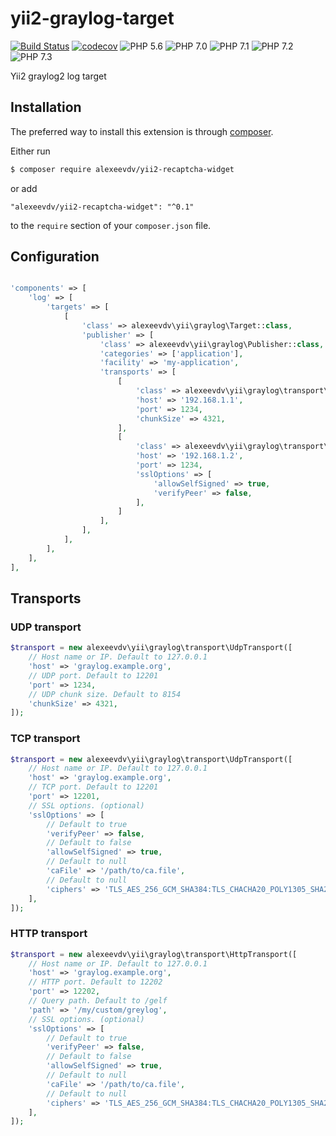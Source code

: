 # yii2-graylog-target

[![Build Status](https://api.travis-ci.com/alexeevdv/yii2-graylog-target.svg?branch=master)](https://travis-ci.com/alexeevdv/yii2-graylog-target) 
[![codecov](https://codecov.io/gh/alexeevdv/yii2-graylog-target/branch/master/graph/badge.svg)](https://codecov.io/gh/alexeevdv/yii2-graylog-target)
![PHP 5.6](https://img.shields.io/badge/PHP-5.6-green.svg)
![PHP 7.0](https://img.shields.io/badge/PHP-7.0-green.svg) 
![PHP 7.1](https://img.shields.io/badge/PHP-7.1-green.svg) 
![PHP 7.2](https://img.shields.io/badge/PHP-7.2-green.svg)
![PHP 7.3](https://img.shields.io/badge/PHP-7.3-green.svg)

Yii2 graylog2 log target

## Installation

The preferred way to install this extension is through [composer](https://getcomposer.org/download/).

Either run

```bash
$ composer require alexeevdv/yii2-recaptcha-widget
```

or add

```
"alexeevdv/yii2-recaptcha-widget": "^0.1"
```

to the ```require``` section of your `composer.json` file.

## Configuration

```php

'components' => [
    'log' => [
        'targets' => [
            [
                'class' => alexeevdv\yii\graylog\Target::class,
                'publisher' => [
                    'class' => alexeevdv\yii\graylog\Publisher::class,
                    'categories' => ['application'],
                    'facility' => 'my-application',
                    'transports' => [
                        [
                            'class' => alexeevdv\yii\graylog\transport\UdpTransport::class,
                            'host' => '192.168.1.1',
                            'port' => 1234,
                            'chunkSize' => 4321,
                        ],
                        [
                            'class' => alexeevdv\yii\graylog\transport\TcpTransport::class,
                            'host' => '192.168.1.2',
                            'port' => 1234,
                            'sslOptions' => [
                                'allowSelfSigned' => true,
                                'verifyPeer' => false,
                            ],
                        ]
                    ],
                ],
            ],
        ],
    ],
],
```

## Transports

### UDP transport

```php
$transport = new alexeevdv\yii\graylog\transport\UdpTransport([
    // Host name or IP. Default to 127.0.0.1
    'host' => 'graylog.example.org',
    // UDP port. Default to 12201
    'port' => 1234,
    // UDP chunk size. Default to 8154
    'chunkSize' => 4321,
]);
```

### TCP transport

```php
$transport = new alexeevdv\yii\graylog\transport\UdpTransport([
    // Host name or IP. Default to 127.0.0.1
    'host' => 'graylog.example.org',
    // TCP port. Default to 12201
    'port' => 12201,
    // SSL options. (optional)
    'sslOptions' => [
        // Default to true
        'verifyPeer' => false,
        // Default to false
        'allowSelfSigned' => true,
        // Default to null
        'caFile' => '/path/to/ca.file',
        // Default to null
        'ciphers' => 'TLS_AES_256_GCM_SHA384:TLS_CHACHA20_POLY1305_SHA256:TLS_AES_128_GCM_SHA256',
    ],
]);
```

### HTTP transport

```php
$transport = new alexeevdv\yii\graylog\transport\HttpTransport([
    // Host name or IP. Default to 127.0.0.1
    'host' => 'graylog.example.org',
    // HTTP port. Default to 12202
    'port' => 12202,
    // Query path. Default to /gelf
    'path' => '/my/custom/greylog',
    // SSL options. (optional)
    'sslOptions' => [
        // Default to true
        'verifyPeer' => false,
        // Default to false
        'allowSelfSigned' => true,
        // Default to null
        'caFile' => '/path/to/ca.file',
        // Default to null
        'ciphers' => 'TLS_AES_256_GCM_SHA384:TLS_CHACHA20_POLY1305_SHA256:TLS_AES_128_GCM_SHA256',
    ],
]);
```
